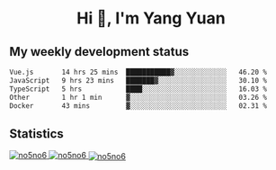 <h1 align="center">Hi 👋, I'm Yang Yuan</h1>


## My weekly development status
<!--START_SECTION:waka-->

```txt
Vue.js       14 hrs 25 mins  ███████████▓░░░░░░░░░░░░░   46.20 %
JavaScript   9 hrs 23 mins   ███████▓░░░░░░░░░░░░░░░░░   30.10 %
TypeScript   5 hrs           ████░░░░░░░░░░░░░░░░░░░░░   16.03 %
Other        1 hr 1 min      ▓░░░░░░░░░░░░░░░░░░░░░░░░   03.26 %
Docker       43 mins         ▓░░░░░░░░░░░░░░░░░░░░░░░░   02.31 %
```

<!--END_SECTION:waka-->

## Statistics
<a href="https://github.com/anuraghazra/github-readme-stats">
  <img src="https://github-readme-stats.vercel.app/api/top-langs/?username=no5no6&theme=dracula" alt="no5no6">
</a>
<a href="https://github.com/anuraghazra/github-readme-stats">
  <img src="https://github-readme-stats.vercel.app/api?username=no5no6&show_icons=true&theme=dracula&line_height=40" alt="no5no6">
</a>
<a href="https://github.com/anuraghazra/github-readme-stats">
  <img align="center" src="https://github-readme-streak-stats.herokuapp.com/?user=no5no6&theme=dracula" alt="no5no6" />
</a>